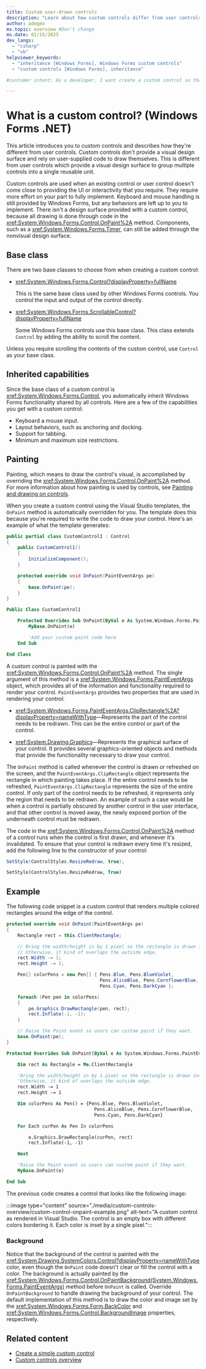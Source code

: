 ```yaml
---
title: Custom user-drawn controls
description: "Learn about how custom controls differ from user controls by not providing a visual design surface and relying on user-supplied code for drawing."
author: adegeo
ms.topic: overview #Don't change
ms.date: 01/15/2025
dev_langs:
  - "csharp"
  - "vb"
helpviewer_keywords:
  - "inheritance [Windows Forms], Windows Forms custom controls"
  - "custom controls [Windows Forms], inheritance"

#customer intent: As a developer, I want create a custom control so that I can control how it's drawn.

---
```


# What is a custom control? (Windows Forms .NET)

This article introduces you to custom controls and describes how they're different from user controls. Custom controls don't provide a visual design surface and rely on user-supplied code to draw themselves. This is different from user controls which provide a visual design surface to group multiple controls into a single reusable unit.

Custom controls are used when an existing control or user control doesn't come close to providing the UI or interactivity that you require. They require more effort on your part to fully implement. Keyboard and mouse handling is still provided by Windows Forms, but any behaviors are left up to you to implement. There isn't a design surface provided with a custom control, because all drawing is done through code in the <xref:System.Windows.Forms.Control.OnPaint%2A> method. Components, such as a <xref:System.Windows.Forms.Timer>, can still be added through the nonvisual design surface.

## Base class

There are two base classes to choose from when creating a custom control:

- <xref:System.Windows.Forms.Control?displayProperty=fullName>

  This is the same base class used by other Windows Forms controls. You control the input and output of the control directly.

- <xref:System.Windows.Forms.ScrollableControl?displayProperty=fullName>

  Some Windows Forms controls use this base class. This class extends `Control` by adding the ability to scroll the content.

Unless you require scrolling the contents of the custom control, use `Control` as your base class.

## Inherited capabilities

Since the base class of a custom control is <xref:System.Windows.Forms.Control>, you automatically inherit Windows Forms functionality shared by all controls. Here are a few of the capabilities you get with a custom control:

- Keyboard a mouse input.
- Layout behaviors, such as anchoring and docking.
- Support for tabbing.
- Minimum and maximum size restrictions.

## Painting

<!-- I don't like the second half of this para -->
Painting, which means to draw the control's visual, is accomplished by overriding the <xref:System.Windows.Forms.Control.OnPaint%2A> method. For more information about how painting is used by controls, see [Painting and drawing on controls](../controls/custom-painting-drawing.md).

When you create a custom control using the Visual Studio templates, the `OnPaint` method is automatically overridden for you. The template does this because you're required to write the code to draw your control. Here's an example of what the template generates:

```csharp
public partial class CustomControl1 : Control
{
    public CustomControl1()
    {
        InitializeComponent();
    }

    protected override void OnPaint(PaintEventArgs pe)
    {
        base.OnPaint(pe);
    }
}
```

```vb
Public Class CustomControl1

    Protected Overrides Sub OnPaint(ByVal e As System.Windows.Forms.PaintEventArgs)
        MyBase.OnPaint(e)

        'Add your custom paint code here
    End Sub

End Class
```

A custom control is painted with the <xref:System.Windows.Forms.Control.OnPaint%2A> method. The single argument of this method is a <xref:System.Windows.Forms.PaintEventArgs> object, which provides all of the information and functionality required to render your control. `PaintEventArgs` provides two properties that are used in rendering your control:

- <xref:System.Windows.Forms.PaintEventArgs.ClipRectangle%2A?displayProperty=nameWithType>&mdash;Represents the part of the control needs to be redrawn. This can be the entire control or part of the control.

- <xref:System.Drawing.Graphics>&mdash;Represents the graphical surface of your control. It provides several graphics-oriented objects and methods that provide the functionality necessary to draw your control.

The `OnPaint` method is called whenever the control is drawn or refreshed on the screen, and the `PaintEventArgs.ClipRectangle` object represents the rectangle in which painting takes place. If the entire control needs to be refreshed, `PaintEventArgs.ClipRectangle` represents the size of the entire control. If only part of the control needs to be refreshed, it represents only the region that needs to be redrawn. An example of such a case would be when a control is partially obscured by another control in the user interface, and that other control is moved away, the newly exposed portion of the underneath control must be redrawn.

The code in the <xref:System.Windows.Forms.Control.OnPaint%2A> method of a control runs when the control is first drawn, and whenever it's invalidated. To ensure that your control is redrawn every time it's resized, add the following line to the constructor of your control:
  
```csharp
SetStyle(ControlStyles.ResizeRedraw, true);
```

```vb
SetStyle(ControlStyles.ResizeRedraw, True)
```

## Example

The following code snippet is a custom control that renders multiple colored rectangles around the edge of the control.

```csharp
protected override void OnPaint(PaintEventArgs pe)
{
    Rectangle rect = this.ClientRectangle;

    // Bring the width/height in by 1 pixel so the rectangle is drawn inside the control.
    // Otherwise, it kind of overlaps the outside edge.
    rect.Width -= 1;
    rect.Height -= 1;

    Pen[] colorPens = new Pen[] { Pens.Blue, Pens.BlueViolet,
                                  Pens.AliceBlue, Pens.CornflowerBlue,
                                  Pens.Cyan, Pens.DarkCyan };

    foreach (Pen pen in colorPens)
    {
        pe.Graphics.DrawRectangle(pen, rect);
        rect.Inflate(-1, -1);
    }

    // Raise the Paint event so users can custom paint if they want.
    base.OnPaint(pe);
}
```

```vb
Protected Overrides Sub OnPaint(ByVal e As System.Windows.Forms.PaintEventArgs)

    Dim rect As Rectangle = Me.ClientRectangle

    'Bring the width/height in by 1 pixel so the rectangle is drawn inside the control.
    'Otherwise, it kind of overlaps the outside edge.
    rect.Width -= 1
    rect.Height -= 1

    Dim colorPens As Pen() = {Pens.Blue, Pens.BlueViolet,
                                Pens.AliceBlue, Pens.CornflowerBlue,
                                Pens.Cyan, Pens.DarkCyan}

    For Each curPen As Pen In colorPens

        e.Graphics.DrawRectangle(curPen, rect)
        rect.Inflate(-1, -1)

    Next

    'Raise the Paint event so users can custom paint if they want.
    MyBase.OnPaint(e)

End Sub
```

The previous code creates a control that looks like the following image:

:::image type="content" source="./media/custom-controls-overview/custom-control-onpaint-example.png" alt-text="A custom control as rendered in Visual Studio. The control is an empty box with different colors bordering it. Each color is inset by a single pixel.":::

### Background

Notice that the background of the control is painted with the <xref:System.Drawing.SystemColors.Control?displayProperty=nameWithType> color, even though the `OnPaint` code doesn't clear or fill the control with a color. The background is actually painted by the <xref:System.Windows.Forms.Control.OnPaintBackground(System.Windows.Forms.PaintEventArgs)> method before `OnPaint` is called. Override `OnPaintBackground` to handle drawing the background of your control. The default implementation of this method is to draw the color and image set by the <xref:System.Windows.Forms.Form.BackColor> and <xref:System.Windows.Forms.Control.BackgroundImage> properties, respectively.

## Related content

- [Create a simple custom control](how-to-create-simple-custom-control.md)
- [Custom controls overview](overview.md)
